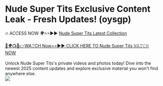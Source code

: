 # Nude Super Tits Exclusive Content Leak - Fresh Updates! (oysgp)

🔥 ACCESS NOW 🌍==►► <a href="https://tinyurl.com/2mz8nhtm" rel="nofollow">Nude Super Tits Latest Collection</a>
<br><br>
[🔴🌍📺📱👉WA𝚃CH Now==►► CLICK HERE TO Nude Super Tits 𝚆𝙰𝚃𝙲𝙷 NOW](https://tinyurl.com/2mz8nhtm)
<br><br>
Unlock Nude Super Tits's private videos and photos today! Dive into the newest 2025 content updates and explore exclusive material you won’t find anywhere else.
<br>
<a href="https://tinyurl.com/2mz8nhtm" rel="nofollow" data-target="animated-image.originalLink"><img src="https://camo.githubusercontent.com/8a4f000d20f83aca3bf7ec5f350d767afa0574a8a352519fd8cfa583a6f93a33/68747470733a2f2f692e696d6775722e636f6d2f644a486b345a712e676966" data-canonical-src="https://i.imgur.com/dJHk4Zq.gif" style="max-width: 100%; display: inline-block;" data-target="animated-image.originalImage"></a>
<br>
